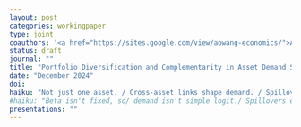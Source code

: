 ```yaml
---
layout: post
categories: workingpaper
type: joint
coauthors: '<a href="https://sites.google.com/view/aowang-economics/">Ao Wang</a>'
status: draft
journal: ""
title: "Portfolio Diversification and Complementarity in Asset Demand Systems"
date: "December 2024"
doi: 
haiku: "Not just one asset. / Cross-asset links shape demand. / Spillovers emerge."
#haiku: "Beta isn't fixed, so/ demand isn't simple logit./ Spillovers emerge."
presentations: ""
---
```

